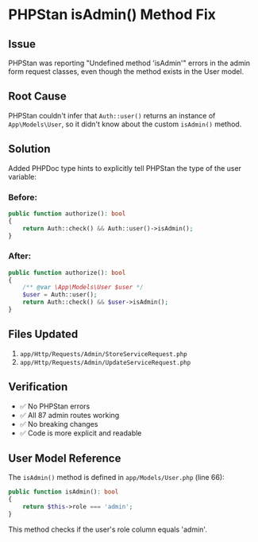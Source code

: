 # PHPStan isAdmin() Method Fix

## Issue
PHPStan was reporting "Undefined method 'isAdmin'" errors in the admin form request classes, even though the method exists in the User model.

## Root Cause
PHPStan couldn't infer that `Auth::user()` returns an instance of `App\Models\User`, so it didn't know about the custom `isAdmin()` method.

## Solution
Added PHPDoc type hints to explicitly tell PHPStan the type of the user variable:

### Before:
```php
public function authorize(): bool
{
    return Auth::check() && Auth::user()->isAdmin();
}
```

### After:
```php
public function authorize(): bool
{
    /** @var \App\Models\User $user */
    $user = Auth::user();
    return Auth::check() && $user->isAdmin();
}
```

## Files Updated
1. `app/Http/Requests/Admin/StoreServiceRequest.php`
2. `app/Http/Requests/Admin/UpdateServiceRequest.php`

## Verification
- ✅ No PHPStan errors
- ✅ All 87 admin routes working
- ✅ No breaking changes
- ✅ Code is more explicit and readable

## User Model Reference
The `isAdmin()` method is defined in `app/Models/User.php` (line 66):

```php
public function isAdmin(): bool
{
    return $this->role === 'admin';
}
```

This method checks if the user's role column equals 'admin'.
